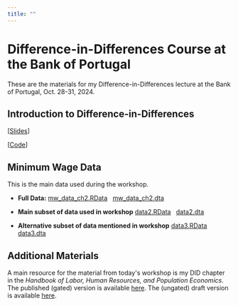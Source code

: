 ```yaml
---
title: ""
---
```


# Difference-in-Differences Course at the Bank of Portugal

These are the materials for my Difference-in-Differences lecture at the Bank of Portugal, Oct. 28-31, 2024.

## Introduction to Difference-in-Differences

[[Slides](DID-Introduction.html)]

[[Code](DID-Introduction.R)]


## Minimum Wage Data

This is the main data used during the workshop.

* **Full Data:** [mw_data_ch2.RData](mw_data_ch2.RData) &nbsp; [mw_data_ch2.dta](mw_data_ch2.dta)

* **Main subset of data used in workshop** [data2.RData](data2.RData) &nbsp; [data2.dta](data2.dta)

* **Alternative subset of data mentioned in workshop** [data3.RData](data3.RData) &nbsp; [data3.dta](data3.dta)

## Additional Materials

A main resource for the material from today's workshop is my DID chapter in the *Handbook of Labor, Human Resources, and Population Economics*.  The published (gated) version is available [here](https://link.springer.com/referenceworkentry/10.1007/978-3-319-57365-6_352-1).   The (ungated) draft version is available [here](https://bcallaway11.github.io/files/Callaway-Chapter-2022/main.pdf).

<!--The material for today's lecture is a subset of the material that I taught at LSU in the Spring of 2024.  The full set of materials for that course are available [here](https://github.com/bcallaway11/lsu-workshop). -->